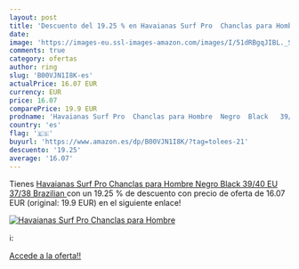 ```yaml
---
layout: post
title: 'Descuento del 19.25 % en Havaianas Surf Pro  Chanclas para Hombre'
date: 
image: 'https://images-eu.ssl-images-amazon.com/images/I/51dRBgqJIBL._SL200_.jpg'
comments: true
category: ofertas
author: ring
slug: 'B00VJN1I8K-es'
actualPrice: 16.07 EUR
currency: EUR
price: 16.07
comparePrice: 19.9 EUR
prodname: 'Havaianas Surf Pro  Chanclas para Hombre  Negro  Black   39/40 EU  37/38 Brazilian '
country: 'es'
flag: '🇪🇸'
buyurl: 'https://www.amazon.es/dp/B00VJN1I8K/?tag=tolees-21'
descuento: '19.25'
average: '16.07'
---
```


Tienes [Havaianas Surf Pro  Chanclas para Hombre  Negro  Black   39/40 EU  37/38 Brazilian ](https://www.amazon.es/dp/B00VJN1I8K/?tag=tolees-21) con un 19.25 % de descuento con precio de oferta de 16.07 EUR (original: 19.9 EUR) en el siguiente enlace!

[![Havaianas Surf Pro  Chanclas para Hombre](https://images-eu.ssl-images-amazon.com/images/I/51dRBgqJIBL._SL200_.jpg)](https://www.amazon.es/dp/B00VJN1I8K/?tag=tolees-21)

ℹ️:


[Accede a la oferta!!](https://www.amazon.es/dp/B00VJN1I8K/?tag=tolees-21)
